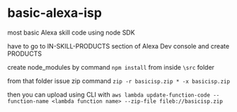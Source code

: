 # basic-alexa-isp
most basic Alexa skill code using node SDK

have to go to IN-SKILL-PRODUCTS section of Alexa Dev console and create PRODUCTS

create node_modules by command `npm install` from inside `\src` folder

from that folder issue zip command `zip -r basicisp.zip * -x basicisp.zip`

then you can upload using CLI with `aws lambda update-function-code --function-name <lambda function name> --zip-file fileb://basicisp.zip`
